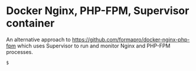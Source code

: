 # Docker Nginx, PHP-FPM, Supervisor container

An alternative approach to https://github.com/formapro/docker-nginx-php-fpm which uses Supervisor to run and monitor Nginx and PHP-FPM processes.
 
 
```bash
$
```